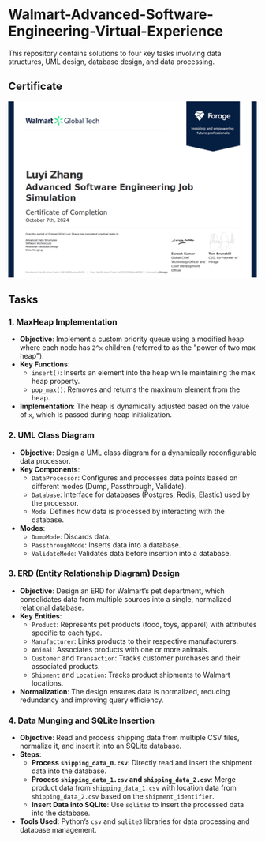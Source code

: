 # Walmart-Advanced-Software-Engineering-Virtual-Experience
This repository contains solutions to four key tasks involving data structures, UML design, database design, and data processing.

## Certificate
![Certificate](Images/Certificate.jpg)

## Tasks

### 1. **MaxHeap Implementation**
- **Objective**: Implement a custom priority queue using a modified heap where each node has `2^x` children (referred to as the "power of two max heap").
- **Key Functions**:
  - `insert()`: Inserts an element into the heap while maintaining the max heap property.
  - `pop_max()`: Removes and returns the maximum element from the heap.
- **Implementation**: The heap is dynamically adjusted based on the value of `x`, which is passed during heap initialization.

### 2. **UML Class Diagram**
- **Objective**: Design a UML class diagram for a dynamically reconfigurable data processor.
- **Key Components**:
  - `DataProcessor`: Configures and processes data points based on different modes (Dump, Passthrough, Validate).
  - `Database`: Interface for databases (Postgres, Redis, Elastic) used by the processor.
  - `Mode`: Defines how data is processed by interacting with the database.
- **Modes**:
  - `DumpMode`: Discards data.
  - `PassthroughMode`: Inserts data into a database.
  - `ValidateMode`: Validates data before insertion into a database.

### 3. **ERD (Entity Relationship Diagram) Design**
- **Objective**: Design an ERD for Walmart’s pet department, which consolidates data from multiple sources into a single, normalized relational database.
- **Key Entities**:
  - `Product`: Represents pet products (food, toys, apparel) with attributes specific to each type.
  - `Manufacturer`: Links products to their respective manufacturers.
  - `Animal`: Associates products with one or more animals.
  - `Customer` and `Transaction`: Tracks customer purchases and their associated products.
  - `Shipment` and `Location`: Tracks product shipments to Walmart locations.
- **Normalization**: The design ensures data is normalized, reducing redundancy and improving query efficiency.

### 4. **Data Munging and SQLite Insertion**
- **Objective**: Read and process shipping data from multiple CSV files, normalize it, and insert it into an SQLite database.
- **Steps**:
  - **Process `shipping_data_0.csv`**: Directly read and insert the shipment data into the database.
  - **Process `shipping_data_1.csv` and `shipping_data_2.csv`**: Merge product data from `shipping_data_1.csv` with location data from `shipping_data_2.csv` based on the `shipment_identifier`.
  - **Insert Data into SQLite**: Use `sqlite3` to insert the processed data into the database.
- **Tools Used**: Python’s `csv` and `sqlite3` libraries for data processing and database management.
